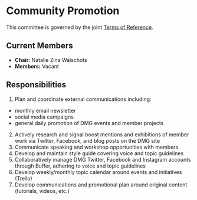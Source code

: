 # Community Promotion

This committee is governed by the joint [Terms of Reference](/committees/terms-of-reference.md).

## Current Members

* **Chair:** Natalie Zina Walschots
* **Members:** Vacant

## Responsibilities

1. Plan and coordinate external communications including:
 * monthly email newsletter
 * social media campaigns
 * general daily promotion of DMG events and member projects
2. Actively research and signal boost mentions and exhibitions of member work via Twitter, Facebook, and blog posts on the DMG site
3. Communicate speaking and workshop opportunities with members
4. Develop and maintain style guide covering voice and topic guidelines
5. Collaboratively manage DMG Twitter, Facebook and Instagram accounts through
 Buffer, adhering to voice and topic guidelines
6. Develop weekly/monthly topic calendar around events and initiatives (Trello)
7. Develop communications and promotional plan around
 original content (tutorials, videos, etc.)
